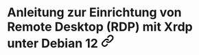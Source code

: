 # Anleitung zur Einrichtung von Remote Desktop (RDP) mit Xrdp unter Debian 12 [![alt text][1]](https://www.howtoforge.de/anleitung/anleitung-zur-einrichtung-von-remote-desktop-rdp-mit-xrdp-unter-debian-12/)


<!-- Link sign - Don't Found a better way :-( - If you know a better method? - send me a email -->
[1]: ./img/link_symbol.svg